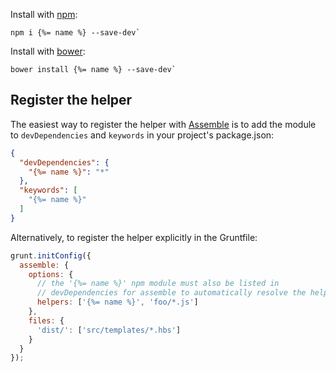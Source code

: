 Install with [npm](npmjs.org):

```
npm i {%= name %} --save-dev`
```

Install with [bower](https://github.com/bower/bower):

```
bower install {%= name %} --save-dev`
```


## Register the helper

The easiest way to register the helper with [Assemble](https://github.com/assemble/assemble) is to add the module to `devDependencies` and `keywords` in your project's package.json:

```json
{
  "devDependencies": {
    "{%= name %}": "*"
  },
  "keywords": [
    "{%= name %}"
  ]
}
```

Alternatively, to register the helper explicitly in the Gruntfile:

```javascript
grunt.initConfig({
  assemble: {
    options: {
      // the '{%= name %}' npm module must also be listed in
      // devDependencies for assemble to automatically resolve the helper
      helpers: ['{%= name %}', 'foo/*.js']
    },
    files: {
      'dist/': ['src/templates/*.hbs']
    }
  }
});
```